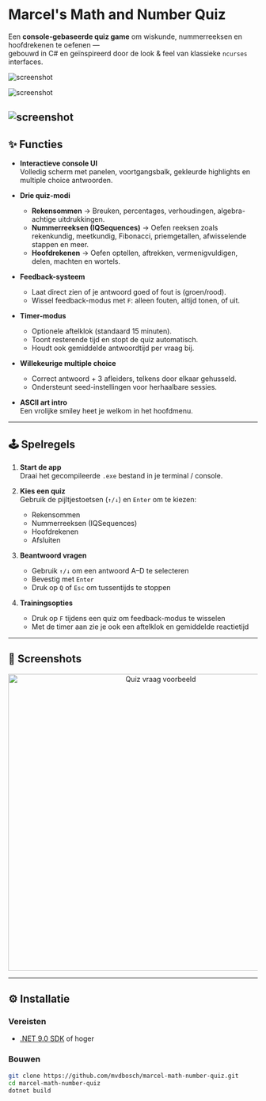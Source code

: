 # Marcel's Math and Number Quiz

Een **console-gebaseerde quiz game** om wiskunde, nummerreeksen en hoofdrekenen te oefenen —  
gebouwd in C# en geïnspireerd door de look & feel van klassieke `ncurses` interfaces.

![screenshot](docs/screenshot2.png)

![screenshot](docs/screenshot1.png)

![screenshot](docs/screenshot3.png)
---

## ✨ Functies

- **Interactieve console UI**  
  Volledig scherm met panelen, voortgangsbalk, gekleurde highlights en multiple choice antwoorden.

- **Drie quiz-modi**  
  - **Rekensommen** → Breuken, percentages, verhoudingen, algebra-achtige uitdrukkingen.  
  - **Nummerreeksen (IQSequences)** → Oefen reeksen zoals rekenkundig, meetkundig, Fibonacci, priemgetallen, afwisselende stappen en meer.  
  - **Hoofdrekenen** → Oefen optellen, aftrekken, vermenigvuldigen, delen, machten en wortels.

- **Feedback-systeem**  
  - Laat direct zien of je antwoord goed of fout is (groen/rood).  
  - Wissel feedback-modus met `F`: alleen fouten, altijd tonen, of uit.  

- **Timer-modus**  
  - Optionele aftelklok (standaard 15 minuten).  
  - Toont resterende tijd en stopt de quiz automatisch.  
  - Houdt ook gemiddelde antwoordtijd per vraag bij.

- **Willekeurige multiple choice**  
  - Correct antwoord + 3 afleiders, telkens door elkaar gehusseld.  
  - Ondersteunt seed-instellingen voor herhaalbare sessies.

- **ASCII art intro**  
  Een vrolijke smiley heet je welkom in het hoofdmenu.

---

## 🕹️ Spelregels

1. **Start de app**  
   Draai het gecompileerde `.exe` bestand in je terminal / console.

2. **Kies een quiz**  
   Gebruik de pijltjestoetsen (`↑/↓`) en `Enter` om te kiezen:
   - Rekensommen  
   - Nummerreeksen (IQSequences)  
   - Hoofdrekenen  
   - Afsluiten  

3. **Beantwoord vragen**  
   - Gebruik `↑/↓` om een antwoord A–D te selecteren  
   - Bevestig met `Enter`  
   - Druk op `Q` of `Esc` om tussentijds te stoppen

4. **Trainingsopties**  
   - Druk op `F` tijdens een quiz om feedback-modus te wisselen  
   - Met de timer aan zie je ook een aftelklok en gemiddelde reactietijd  

---

## 📸 Screenshots

<p align="center">
  <img src="docs/quiz-example.png" width="600" alt="Quiz vraag voorbeeld"/>
</p>

---

## ⚙️ Installatie

### Vereisten
- [.NET 9.0 SDK](https://dotnet.microsoft.com/) of hoger

### Bouwen
```bash
git clone https://github.com/mvdbosch/marcel-math-number-quiz.git
cd marcel-math-number-quiz
dotnet build
